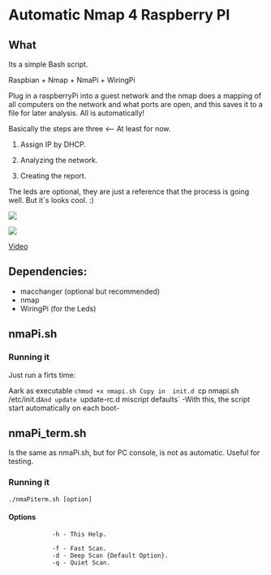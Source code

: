 Automatic Nmap 4 Raspberry PI
==================================

## What

Its a simple Bash script.

Raspbian + Nmap + NmaPi + WiringPi


Plug in a raspberryPi into a guest network and the nmap does a mapping of all computers on the network and what ports are open, and this saves it to a file for later analysis. All is automatically!

Basically the steps are three <-- At least for now.

1) Assign IP by DHCP.

2) Analyzing the network.

3) Creating the report.


The leds are optional, they are just a reference that the process is going well. But it`s looks cool. :)

![](https://lh4.googleusercontent.com/-B8MZPznmNho/UjZvH-zC7fI/AAAAAAAASes/YsjE--DjGP0/s320/Rasp.png)

![](https://lh3.googleusercontent.com/-97XGzZwooRI/UjZw-tSWm9I/AAAAAAAASe4/pySenC_jztQ/s320/Led.png)

 [Video](http://www.youtube.com/watch?v=iubOgQMG2_o)
 

## Dependencies:

* macchanger (optional but recommended)
* nmap
* WiringPi (for the Leds)


## nmaPi.sh


### Running it

Just run a firts time:

Aark as executable  `chmod +x nmapi.sh
Copy in  init.d `cp nmapi.sh /etc/init.d`
And update  `update-rc.d miscript defaults`
-With this, the script  start automatically on each boot-

## nmaPi_term.sh

Is the same as nmaPi.sh, but for PC console, is not as automatic. Useful for testing.


### Running it

`./nmaPiterm.sh [option]`

#### Options
                -h - This Help.

                -f - Fast Scan.
                -d - Deep Scan {Default Option}.
                -q - Quiet Scan.
                

